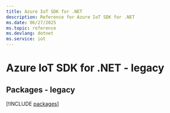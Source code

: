 ```yaml
---
title: Azure IoT SDK for .NET
description: Reference for Azure IoT SDK for .NET
ms.date: 06/27/2025
ms.topic: reference
ms.devlang: dotnet
ms.service: iot
---
```

# Azure IoT SDK for .NET - legacy
## Packages - legacy
[!INCLUDE [packages](iot-index.md)]